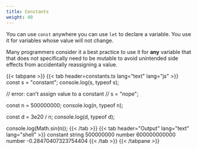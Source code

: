 ```yaml
---
title: Constants
weight: 40
---
```


You can use `const` anywhere you can use `let` to declare a variable. You use it
for variables whose value will not change.

Many programmers consider it a best practice to use it for **any** variable that
that does not specifically need to be mutable to avoid unintended side effects
from accidentally reassigning a value.

<!-- markdownlint-disable -->
{{< tabpane >}}
  {{< tab header=constants.ts lang="text" lang="js" >}}
const s = "constant";
console.log(s, typeof s);

// error: can't assign value to a constant
// s = "nope";

const n = 500000000;
console.log(n, typeof n);

const d = 3e20 / n;
console.log(d, typeof d);

console.log(Math.sin(n));
  {{< /tab >}}
  {{< tab header="Output" lang="text" lang="shell" >}}
constant string
500000000 number
600000000000 number
-0.28470407323754404
  {{< /tab >}}
{{< /tabpane >}}
<!-- markdownlint-restore -->
